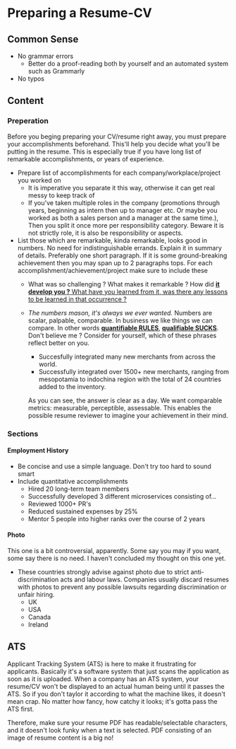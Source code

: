 # Preparing a Resume-CV

## Common Sense

- No grammar errors
  - Better do a proof-reading both by yourself and an automated system such as Grammarly
- No typos


## Content

### Preperation
Before you beging preparing your CV/resume right away, you must prepare your accomplishments beforehand. This'll help you decide what you'll be putting in the resume. This is especially true if you have long list of remarkable accomplishments, or years of experience.

- Prepare list of accomplishments for each company/workplace/project you worked on
	- It is imperative you separate it this way, otherwise it can get real messy to keep track of
	- If you've taken multiple roles in the company (promotions through years, beginning as intern then up to manager etc. Or maybe you worked as both a sales person and a manager at the same time.), Then you split it once more per responsibility category. Beware it is not strictly role, it is also be responsibility or aspects.
- List those which are remarkable, kinda remarkable, looks good in numbers. No need for indistinguishable errands. Explain it in summary of details. Preferably one short paragraph. If it is some ground-breaking achievement then you may span up to 2 paragraphs tops. For each accomplishment/achievement/project make sure to include these
	- What was so challenging ? What makes it remarkable ? How did <ins> **it develop you ?** <ins> What have you learned from it, was there any lessons to be learned in that occurrence ?
  - *The numbers mason, it's always we ever wanted.* Numbers are scalar, palpable, comparable. In business we like things we can compare. In other words **<ins>quantifiable RULES<ins>**, **<ins>qualifiable<ins> SUCKS**. Don't believe me ? Consider for yourself, which of these phrases reflect better on you.
    - Succesfully integrated many new merchants from across the world.
    - Successfully integrated over 1500+ new merchants, ranging from mesopotamia to indochina region with the total of 24 countries added to the inventory.
    
	As you can see, the answer is clear as a day. We want comparable metrics: measurable, perceptible, assessable. This enables the possible resume reviewer to imagine your achievement in their mind.
  



### Sections

#### Employment History

- Be concise and use a simple language. Don't try too hard to sound smart
- Include quantitative accomplishments
	- Hired 20 long-term team members[]()
	- Successfully developed 3 different microservices consisting of...
	- Reviewed 1000+ PR's
	- Reduced sustained expenses by 25%
	- Mentor 5 people into higher ranks over the course of 2 years

#### Photo

This one is a bit controversial, apparently. Some say you may if you want, some say there is no need. I haven't concluded my thought on this one yet.

- These countries strongly advise against photo due to strict anti-discrimination acts and labour laws. Companies usually discard resumes with photos to prevent any possible lawsuits regarding discrimination or unfair hiring.
	- UK
	- USA
	- Canada
	- Ireland


## ATS
Applicant Tracking System (ATS) is here to make it frustrating for applicants. Basically it's a software system that just scans the application as soon as it is uploaded. When a company has an ATS system, your resume/CV won't be displayed to an actual human being until it passes the ATS. So if you don't taylor it according to what the machine likes, it doesn't mean crap. No matter how fancy, how catchy it looks; it's gotta pass the ATS first.

Therefore, make sure your resume PDF has readable/selectable characters, and it doesn't look funky when a text is selected. PDF consisting of an image of resume content is a big no!

